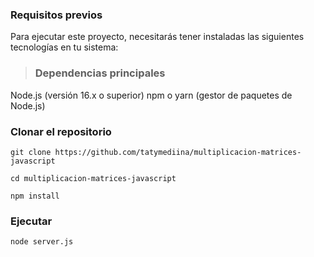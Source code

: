 ### Requisitos previos

Para ejecutar este proyecto, necesitarás tener instaladas las siguientes tecnologías en tu sistema:

>### Dependencias principales

Node.js (versión 16.x o superior)
npm o yarn (gestor de paquetes de Node.js)

### Clonar el repositorio

`git clone https://github.com/tatymediina/multiplicacion-matrices-javascript`

`cd multiplicacion-matrices-javascript`

`npm install`

### Ejecutar

`node server.js`